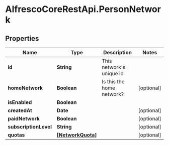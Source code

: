 # AlfrescoCoreRestApi.PersonNetwork

## Properties
Name | Type | Description | Notes
------------ | ------------- | ------------- | -------------
**id** | **String** | This network&#39;s unique id | 
**homeNetwork** | **Boolean** | Is this the home network? | [optional] 
**isEnabled** | **Boolean** |  | 
**createdAt** | **Date** |  | [optional] 
**paidNetwork** | **Boolean** |  | [optional] 
**subscriptionLevel** | **String** |  | [optional] 
**quotas** | [**[NetworkQuota]**](NetworkQuota.md) |  | [optional] 


